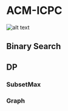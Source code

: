 # ACM-ICPC
![alt text](https://cdn-images-1.medium.com/max/1313/1*w_-9_SBx5-p2tXHYp0zMuw.png)
## Binary Search
## DP
### SubsetMax
### Graph
